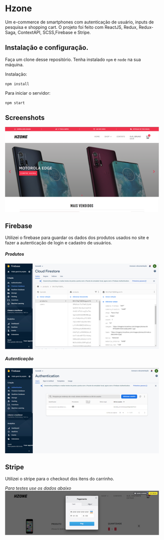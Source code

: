# Hzone

Um e-commerce de smartphones com autenticação de usuário, inputs de pesquisa e shopping cart. O projeto foi feito com ReactJS, Redux, Redux-Saga, ContextAPI, SCSS,Firebase e Stripe.

## Instalação e configuração.

Faça um clone desse repositório. Tenha instalado `npm` e `node` na sua máquina.

Instalação:

`npm install`  

Para iniciar o servidor:

`npm start`  

## Screenshots

![](src/img/landingpage.png)


## Firebase

Utilizei o firebase para guardar os dados dos produtos usados no site e fazer a autenticação de login e cadastro de usuários.

##### Produtos
![](src/img/firestore.png)

##### Autenticação
![](src/img/auth.png)

## Stripe

Utilizei o stripe para o checkout dos itens do carrinho.

*Para testes use os dados abaixo*
![](src/img/stripe.png)

